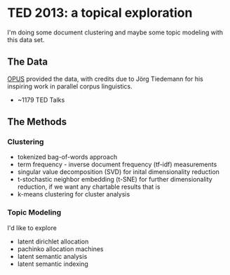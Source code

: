 # TED 2013: a topical exploration

I'm doing some document clustering and maybe some topic modeling with this data
set.

## The Data
[OPUS](http://opus.lingfil.uu.se/TED2013.php) provided the data, with credits
due to Jörg Tiedemann for his inspiring work in parallel corpus linguistics.

* ~1179 TED Talks

## The Methods

### Clustering
* tokenized bag-of-words approach
* term frequency - inverse document frequency (tf-idf) measurements
* singular value decomposition (SVD) for inital dimensionality reduction
* t-stochastic neighbor embedding (t-SNE) for further dimensionality reduction,
    if we want any chartable results that is
* k-means clustering for cluster analysis


### Topic Modeling
I'd like to explore
* latent dirichlet allocation
* pachinko allocation machines
* latent semantic analysis
* latent semantic indexing
